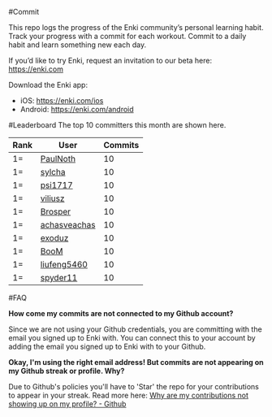 #Commit

This repo logs the progress of the Enki community’s personal learning habit. Track your progress with a commit for each workout. Commit to a daily habit and learn something new each day.

If you’d like to try Enki, request an invitation to our beta here: https://enki.com

Download the Enki app: 
 - iOS: https://enki.com/ios
 - Android: https://enki.com/android

#Leaderboard
The top 10 committers this month are shown here.

| Rank | User | Commits |
|------|------|---------|
|1=|[PaulNoth](https://github.com/PaulNoth)|10|
|1=|[sylcha](https://github.com/sylcha)|10|
|1=|[psi1717](https://github.com/psi1717)|10|
|1=|[viliusz](https://github.com/viliusz)|10|
|1=|[Brosper](https://github.com/Brosper)|10|
|1=|[achasveachas](https://github.com/achasveachas)|10|
|1=|[exoduz](https://github.com/exoduz)|10|
|1=|[BooM](https://github.com/BooM)|10|
|1=|[liufeng5460](https://github.com/liufeng5460)|10|
|1=|[spyder11](https://github.com/spyder11)|10|

#FAQ

**How come my commits are not connected to my Github account?**

Since we are not using your Github credentials, you are committing with the email you signed up to Enki with. You can connect this to your account by adding the email you signed up to Enki with to your Github.

**Okay, I'm using the right email address! But commits are not appearing on my Github streak or profile. Why?**

Due to Github's policies you'll have to 'Star' the repo for your contributions to appear in your streak. Read more here: [Why are my contributions not showing up on my profile? - Github](https://help.github.com/articles/why-are-my-contributions-not-showing-up-on-my-profile/)

